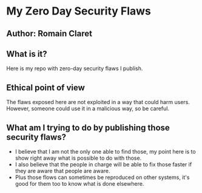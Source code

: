 # My Zero Day Security Flaws
## Author: Romain Claret

## What is it?
Here is my repo with zero-day security flaws I publish.

## Ethical point of view
The flaws exposed here are not exploited in a way that could harm users. However, someone could use it in a malicious way, so be careful.

## What am I trying to do by publishing those security flaws?
- I believe that I am not the only one able to find those, my point here is to show right away what is possible to do with those.
- I also believe that the people in charge will be able to fix those faster if they are aware that people are aware.
- Plus those flows can sometimes be reproduced on other systems, it's good for them too to know what is done elsewhere.
